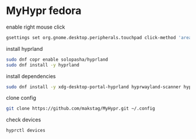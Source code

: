 # MyHypr fedora
enable right mouse click  
```sh
gsettings set org.gnome.desktop.peripherals.touchpad click-method 'areas'
```

install hyprland  
```sh
sudo dnf copr enable solopasha/hyprland
sudo dnf install -y hyprland
```

install dependencies  
```sh
sudo dnf install -y xdg-desktop-portal-hyprland hyprwayland-scanner hyprpaper waybar dolphin hyprlock nm-applet
```  

clone config  
```sh
git clone https://github.com/makstag/MyHypr.git ~/.config
```  

check devices  
```sh
hyprctl devices
```

